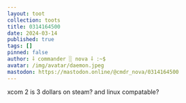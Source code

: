 ```yaml
---
layout: toot
collection: toots
title: 0314164500
date: 2024-03-14
published: true
tags: []
pinned: false
author: ⸸ commander ░ nova ⸸ :~$
avatar: /img/avatar/daemon.jpeg
mastodon: https://mastodon.online/@cmdr_nova/0314164500
---
```


xcom 2 is 3 dollars on steam? and linux compatable?
